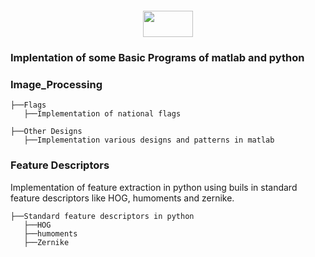 <div align="center" style="margin: 20px">
  <img src="https://www.utia.cas.cz/files/ZoiLogo.png" height="42" width="80">
</div>

### <p>Implentation of some Basic Programs of matlab and python </p>

### Image_Processing

```
├──Flags
   ├──Implementation of national flags   
```
```
├──Other Designs
   ├──Implementation various designs and patterns in matlab
```

### Feature Descriptors
Implementation of feature extraction in python using buils in standard feature descriptors like HOG, humoments and
zernike.
```
├──Standard feature descriptors in python
   ├──HOG
   ├──humoments
   ├──Zernike
```

